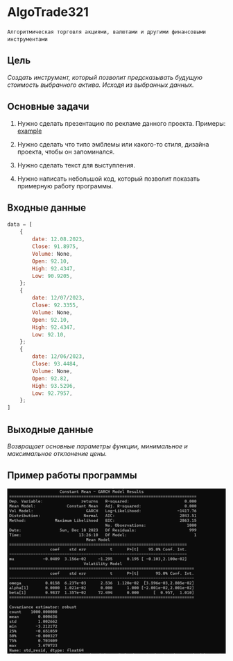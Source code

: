 # AlgoTrade321
```Алгоритмическая торговля акциями, валютами и другими финансовыми инструментами```


## Цель
_Создать инструмент, который позволит предсказывать будущую стоимость выбранного актива. Исходя из выбранных данных._

## Основные задачи
1. Нужно сделать презентацию по рекламе данного проекта.
Примеры: [example](https://cdn.ferrari.com/cms/network/media/pdf/2023_11_02%20-%20Ferrari%20-%20Q3%202023%20Results%20Presentation.pdf?_gl=1*12jca6j*_ga*NzAzNjczMS4xNzAyMDQzMDU4*_ga_JM1HT9B412*MTcwMjA0MzA1OC4xLjEuMTcwMjA0MzA2OC4wLjAuMA..)

2. Нужно сделать что типо эмблемы или какого-то стиля, дизайна проекта, чтобы он запоминался.
3. Нужно сделать текст для выступления.
4. Нужно написать небольшой код, который позволит показать примерную работу программы.

## Входные данные
```js
data = [
    {
        date: 12.08.2023,
        Close: 91.8975,
        Volume: None,
        Open: 92.10,
        High: 92.4347,
        Low: 90.9205,
    };
    {
        date: 12/07/2023,
        Close: 92.3355,
        Volume: None,
        Open: 92.10,
        High: 92.4347,
        Low: 92.10,
    };
    {
        date: 12/06/2023,
        Close: 93.4484,
        Volume: None,
        Open: 92.82,
        High: 93.5296,
        Low: 92.7957,
    };
]
```

## Выходные данные
_Возвращает основные параметры функции, минимальное и максимальное отклонение цены._

## Пример работы программы
![AlgoTrade](https://github.com/David2261/AlgoTrade321/blob/main/assets/example.png)